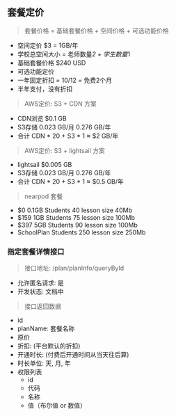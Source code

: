 ## 套餐定价
> 套餐价格 = 基础套餐价格 + 空间价格 + 可选功能价格
- 空间定价 $3 = 1GB/年
- 学校总空间大小 = 老师数量*2 + 学生数量*1
- 基础套餐价格  $240 USD
- 可选功能定价  
- 一年固定折扣 = 10/12 = 免费2个月
- 半年支付，没有折扣

> AWS定价: S3 + CDN 方案
- CDN浏览 $0.1 GB
- S3存储 0.023 GB/月  0.276 GB/年
- 合计 CDN * 20 + S3 * 1 ≈ $2 GB/年

> AWS定价: S3 + lightsail 方案
- lightsail $0.005 GB
- S3存储 0.023 GB/月  0.276 GB/年
- 合计 CDN * 20 + S3 * 1 ≈ $0.5 GB/年

> nearpod 套餐
- $0  0.1GB   Students 40   lesson size  40Mb
- $159  1GB   Students 75   lesson size 100Mb
- $397  5GB   Students 90   lesson size 100Mb
- SchoolPlan  Students 250  lesson size 250Mb



### 指定套餐详情接口
> 接口地址:  /plan/planInfo/queryById
- 允许匿名请求: 是
- 开发状态: 文档中

> 接口返回数据
- id
- planName: 套餐名称
- 原价
- 折扣: (平台默认的折扣)
- 开通时长: (付费后开通时间从当天往后算)
- 时长单位: 天, 月, 年
- 权限列表
  - id
  - 代码
  - 名称
  - 值（布尔值 or 数值）

